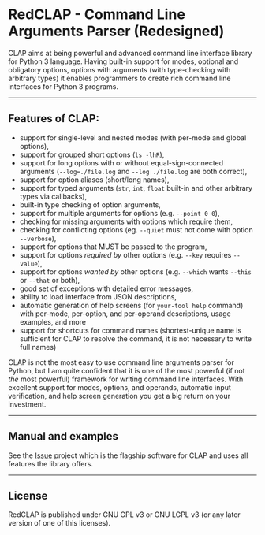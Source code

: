 # RedCLAP - Command Line Arguments Parser (Redesigned)

CLAP aims at being powerful and advanced command line interface library for Python 3 language. 
Having built-in support for modes, optional and obligatory options, 
options with arguments (with type-checking with arbitrary types) it enables programmers to 
create rich command line interfaces for Python 3 programs.


----

## Features of CLAP:

*   support for single-level and nested modes (with per-mode and global options),
*   support for grouped short options (`ls -lhR`),
*   support for long options with or without equal-sign-connected arguments (`--log=./file.log` and `--log ./file.log` are both correct),
*   support for option aliases (short/long names),
*   support for typed arguments (`str`, `int`, `float` built-in and other arbitrary types via callbacks),
*   built-in type checking of option arguments,
*   support for multiple arguments for options (e.g. `--point 0 0`),
*   checking for missing arguments with options which require them,
*   checking for conflicting options (eg. `--quiet` must not come with option `--verbose`),
*   support for options that MUST be passed to the program,
*   support for options *required by* other options (e.g. `--key` requires `--value`),
*   support for options *wanted by* other options (e.g. `--which` wants `--this` or `--that` or both),
*   good set of exceptions with detailed error messages,
*   ability to load interface from JSON descriptions,
*   automatic generation of help screens (for `your-tool help` command) with per-mode, per-option, and per-operand descriptions,
    usage examples, and more
*   support for shortcuts for command names (shortest-unique name is sufficient for CLAP to resolve the command, it is not
    necessary to write full names)

CLAP is not the most easy to use command line arguments parser for Python, but I am quite confident that it is one
of the most powerful (if not *the* most powerful) framework for writing command line interfaces.
With excellent support for modes, options, and operands, automatic input verification, and help screen generation you
get a big return on your investment.

----

## Manual and examples

See the [Issue](https://git.sr.ht/~maelkum/issue) project which is the flagship
software for CLAP and uses all features the library offers.

----

## License

RedCLAP is published under GNU GPL v3 or GNU LGPL v3 (or any later version of one of this licenses).
